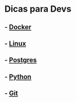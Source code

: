 # Dicas para Devs

## - [Docker](pages/docker/index.md)
## - [Linux](pages/linux/index.md)
## - [Postgres](pages/postgres/index.md)
## - [Python](pages/python/index.md)
## - [Git](pages/python/index.md)


<script
  src="https://code.jquery.com/jquery-3.6.0.min.js"
  integrity="sha256-/xUj+3OJU5yExlq6GSYGSHk7tPXikynS7ogEvDej/m4="
  crossorigin="anonymous"></script>